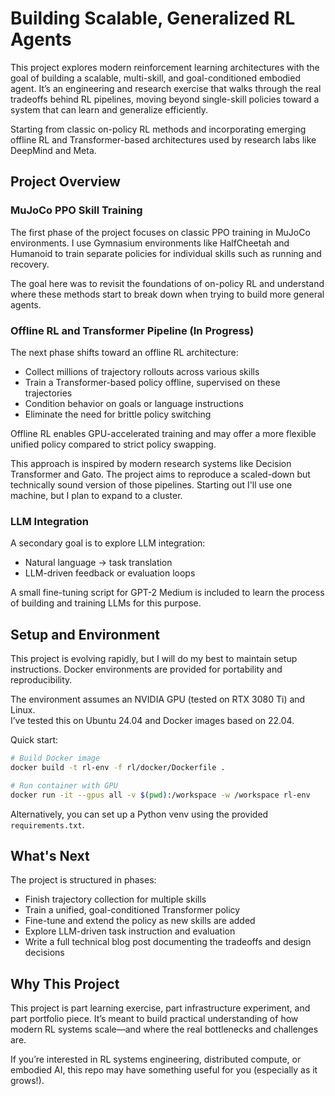 # Building Scalable, Generalized RL Agents

This project explores modern reinforcement learning architectures with the goal of building a scalable, multi-skill, and goal-conditioned embodied agent. It’s an engineering and research exercise that walks through the real tradeoffs behind RL pipelines, moving beyond single-skill policies toward a system that can learn and generalize efficiently.

Starting from classic on-policy RL methods and incorporating emerging offline RL and Transformer-based architectures used by research labs like DeepMind and Meta.

## Project Overview

### MuJoCo PPO Skill Training

The first phase of the project focuses on classic PPO training in MuJoCo environments. I use Gymnasium environments like HalfCheetah and Humanoid to train separate policies for individual skills such as running and recovery.

The goal here was to revisit the foundations of on-policy RL and understand where these methods start to break down when trying to build more general agents.

### Offline RL and Transformer Pipeline (In Progress)

The next phase shifts toward an offline RL architecture:

- Collect millions of trajectory rollouts across various skills
- Train a Transformer-based policy offline, supervised on these trajectories
- Condition behavior on goals or language instructions
- Eliminate the need for brittle policy switching

Offline RL enables GPU-accelerated training and may offer a more flexible unified policy compared to strict policy swapping.

This approach is inspired by modern research systems like Decision Transformer and Gato. The project aims to reproduce a scaled-down but technically sound version of those pipelines. Starting out I'll use one machine, but I plan to expand to a cluster. 

### LLM Integration

A secondary goal is to explore LLM integration:

- Natural language → task translation
- LLM-driven feedback or evaluation loops

A small fine-tuning script for GPT-2 Medium is included to learn the process of building and training LLMs for this purpose.

## Setup and Environment

This project is evolving rapidly, but I will do my best to maintain setup instructions. 
Docker environments are provided for portability and reproducibility.

The environment assumes an NVIDIA GPU (tested on RTX 3080 Ti) and Linux.  
I’ve tested this on Ubuntu 24.04 and Docker images based on 22.04.

Quick start:

```bash
# Build Docker image
docker build -t rl-env -f rl/docker/Dockerfile .

# Run container with GPU
docker run -it --gpus all -v $(pwd):/workspace -w /workspace rl-env
```

Alternatively, you can set up a Python venv using the provided `requirements.txt`.

## What's Next

The project is structured in phases:

- Finish trajectory collection for multiple skills
- Train a unified, goal-conditioned Transformer policy
- Fine-tune and extend the policy as new skills are added
- Explore LLM-driven task instruction and evaluation
- Write a full technical blog post documenting the tradeoffs and design decisions

## Why This Project

This project is part learning exercise, part infrastructure experiment, and part portfolio piece. It’s meant to build practical understanding of how modern RL systems scale—and where the real bottlenecks and challenges are.

If you’re interested in RL systems engineering, distributed compute, or embodied AI, this repo may have something useful for you (especially as it grows!).

